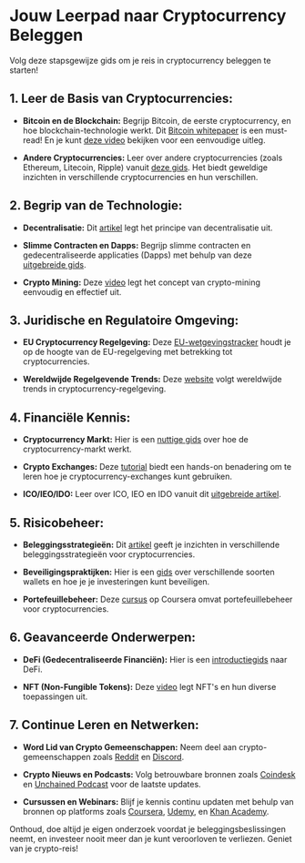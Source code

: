 # Jouw Leerpad naar Cryptocurrency Beleggen

Volg deze stapsgewijze gids om je reis in cryptocurrency beleggen te starten!

## 1. **Leer de Basis van Cryptocurrencies:**
   
- **Bitcoin en de Blockchain:** Begrijp Bitcoin, de eerste cryptocurrency, en hoe blockchain-technologie werkt. Dit [Bitcoin whitepaper](https://bitcoin.org/bitcoin.pdf) is een must-read! En je kunt [deze video](https://www.youtube.com/watch?v=bBC-nXj3Ng4) bekijken voor een eenvoudige uitleg.

- **Andere Cryptocurrencies:** Leer over andere cryptocurrencies (zoals Ethereum, Litecoin, Ripple) vanuit [deze gids](https://www.coindesk.com/learn/crypto-101/how-to-buy-bitcoin). Het biedt geweldige inzichten in verschillende cryptocurrencies en hun verschillen.

## 2. **Begrip van de Technologie:**
   
- **Decentralisatie:** Dit [artikel](https://medium.com/coinmonks/why-is-blockchain-decentralized-4a1b2fd2c479) legt het principe van decentralisatie uit.

- **Slimme Contracten en Dapps:** Begrijp slimme contracten en gedecentraliseerde applicaties (Dapps) met behulp van deze [uitgebreide gids](https://blockgeeks.com/guides/smart-contracts/).

- **Crypto Mining:** Deze [video](https://www.youtube.com/watch?v=GmOzih6I1zs) legt het concept van crypto-mining eenvoudig en effectief uit.

## 3. **Juridische en Regulatoire Omgeving:**
   
- **EU Cryptocurrency Regelgeving:** Deze [EU-wetgevingstracker](https://www.europarl.europa.eu/legislative-tracker/) houdt je op de hoogte van de EU-regelgeving met betrekking tot cryptocurrencies.

- **Wereldwijde Regelgevende Trends:** Deze [website](https://www.cryptolaw.net/) volgt wereldwijde trends in cryptocurrency-regelgeving.

## 4. **Financiële Kennis:**
   
- **Cryptocurrency Markt:** Hier is een [nuttige gids](https://www.investopedia.com/cryptocurrency-4427699) over hoe de cryptocurrency-markt werkt.

- **Crypto Exchanges:** Deze [tutorial](https://www.youtube.com/watch?v=B9R9sVZ9e5A) biedt een hands-on benadering om te leren hoe je cryptocurrency-exchanges kunt gebruiken.

- **ICO/IEO/IDO:** Leer over ICO, IEO en IDO vanuit dit [uitgebreide artikel](https://medium.com/coinmonks/difference-between-ico-ieo-ido-sto-and-eto-crypto-fundraising-mechanisms-explained-c22a2e7efdb5).

## 5. **Risicobeheer:**
   
- **Beleggingsstrategieën:** Dit [artikel](https://www.investopedia.com/articles/active-trading/052014/how-create-cryptocurrency-trading-portfolio.asp) geeft je inzichten in verschillende beleggingsstrategieën voor cryptocurrencies.

- **Beveiligingspraktijken:** Hier is een [gids](https://www.gemini.com/cryptopedia/crypto-wallet-types-explained) over verschillende soorten wallets en hoe je je investeringen kunt beveiligen.

- **Portefeuillebeheer:** Deze [cursus](https://www.coursera.org/specializations/cryptocurrency) op Coursera omvat portefeuillebeheer voor cryptocurrencies.

## 6. **Geavanceerde Onderwerpen:**
   
- **DeFi (Gedecentraliseerde Financiën):** Hier is een [introductiegids](https://www.nerdwallet.com/article/investing/what-is-defi) naar DeFi.

- **NFT (Non-Fungible Tokens):** Deze [video](https://www.youtube.com/watch?v=3lYQQuDJCh0) legt NFT's en hun diverse toepassingen uit.

## 7. **Continue Leren en Netwerken:**
   
- **Word Lid van Crypto Gemeenschappen:** Neem deel aan crypto-gemeenschappen zoals [Reddit](https://www.reddit.com/r/CryptoCurrency/) en [Discord](https://discord.com/invite/CCdbYPt).

- **Crypto Nieuws en Podcasts:** Volg betrouwbare bronnen zoals [Coindesk](https://www.coindesk.com/) en [Unchained Podcast](https://unchainedpodcast.com/) voor de laatste updates.

- **Cursussen en Webinars:** Blijf je kennis continu updaten met behulp van bronnen op platforms zoals [Coursera](https://www.coursera.org/courses?query=cryptocurrency), [Udemy](https://www.udemy.com/topic/cryptocurrency/), en [Khan Academy](https://www.khanacademy.org/economics-finance-domain/core-finance/money-and-banking/bitcoin/v/bitcoin-what-is-it).

Onthoud, doe altijd je eigen onderzoek voordat je beleggingsbeslissingen neemt, en investeer nooit meer dan je kunt veroorloven te verliezen. Geniet van je crypto-reis!
